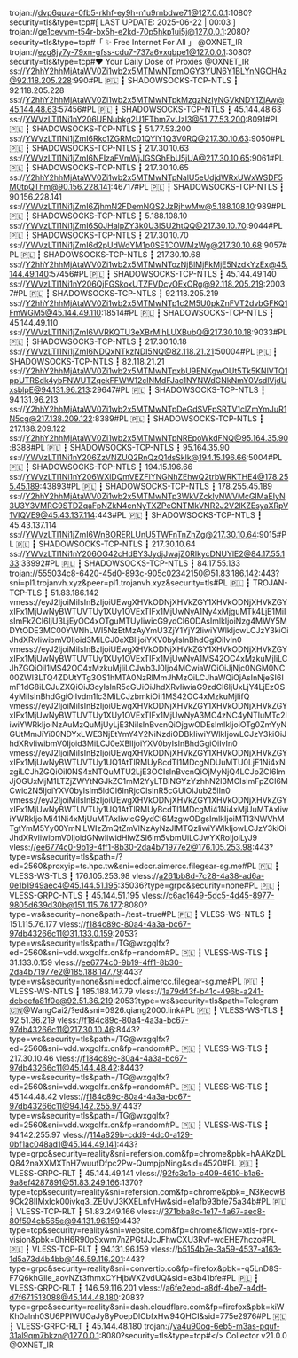 trojan://dvp6quva-0fb5-rkhf-ey9h-n1u9rnbdwe71@127.0.0.1:1080?security=tls&type=tcp#[ LAST UPDATE: 2025-06-22 | 00:03 ]
trojan://ge1cevvm-t54r-bx5h-e2kd-70p5hkp1ui5j@127.0.0.1:2080?security=tls&type=tcp#「 ✨ Free Internet For All 」 @OXNET_IR
trojan://ezg8jy7y-79xn-gfss-cdu7-737a6vxqbpe1@127.0.0.1:3080?security=tls&type=tcp#❤️ Your Daily Dose of Proxies @OXNET_IR
ss://Y2hhY2hhMjAtaWV0Zi1wb2x5MTMwNTpmOGY3YUN6Y1BLYnNGOHAz@92.118.205.228:990#PL 🇵🇱 ┇ SHADOWSOCKS-TCP-NTLS ┇ 92.118.205.228
ss://Y2hhY2hhMjAtaWV0Zi1wb2x5MTMwNTpkMzgzNzIyNGVkNDY1ZjAw@45.144.48.63:57456#PL 🇵🇱 ┇ SHADOWSOCKS-TCP-NTLS ┇ 45.144.48.63
ss://YWVzLTI1Ni1nY206UENubkg2U1FTbmZvUzI3@51.77.53.200:8091#PL 🇵🇱 ┇ SHADOWSOCKS-TCP-NTLS ┇ 51.77.53.200
ss://YWVzLTI1Ni1jZmI6Rkc1ZGRMc01QYlY1Q3V0RQ@217.30.10.63:9050#PL 🇵🇱 ┇ SHADOWSOCKS-TCP-NTLS ┇ 217.30.10.63
ss://YWVzLTI1Ni1jZmI6NFIzaFVmWjJGSGhEbU5jUA@217.30.10.65:9061#PL 🇵🇱 ┇ SHADOWSOCKS-TCP-NTLS ┇ 217.30.10.65
ss://Y2hhY2hhMjAtaWV0Zi1wb2x5MTMwNTpNalU5eUdjdWRxUWxWSDF5M0tpQThm@90.156.228.141:46717#PL 🇵🇱 ┇ SHADOWSOCKS-TCP-NTLS ┇ 90.156.228.141
ss://YWVzLTI1Ni1jZmI6ZjhmN2FDemNQS2JzRjhwMw@5.188.108.10:989#PL 🇵🇱 ┇ SHADOWSOCKS-TCP-NTLS ┇ 5.188.108.10
ss://YWVzLTI1Ni1jZmI6S0JHalpZY3k0U3lSU2htQQ@217.30.10.70:9044#PL 🇵🇱 ┇ SHADOWSOCKS-TCP-NTLS ┇ 217.30.10.70
ss://YWVzLTI1Ni1jZmI6d2pUdWdYM1p0SE1COWMzWg@217.30.10.68:9057#PL 🇵🇱 ┇ SHADOWSOCKS-TCP-NTLS ┇ 217.30.10.68
ss://Y2hhY2hhMjAtaWV0Zi1wb2x5MTMwNTozNjBlMjFkMjE5NzdkYzEx@45.144.49.140:57456#PL 🇵🇱 ┇ SHADOWSOCKS-TCP-NTLS ┇ 45.144.49.140
ss://YWVzLTI1Ni1nY206QjFGSkoxUTZFVDcyOExORg@92.118.205.219:20037#PL 🇵🇱 ┇ SHADOWSOCKS-TCP-NTLS ┇ 92.118.205.219
ss://Y2hhY2hhMjAtaWV0Zi1wb2x5MTMwNTp1c2M5U0pkZnFVT2dvbGFKQ1FmWGM5@45.144.49.110:18514#PL 🇵🇱 ┇ SHADOWSOCKS-TCP-NTLS ┇ 45.144.49.110
ss://YWVzLTI1Ni1jZmI6VVRKQTU3eXBrMlhLUXBubQ@217.30.10.18:9033#PL 🇵🇱 ┇ SHADOWSOCKS-TCP-NTLS ┇ 217.30.10.18
ss://YWVzLTI1Ni1jZmI6NDQxNTkzNDI5NQ@82.118.21.21:50004#PL 🇵🇱 ┇ SHADOWSOCKS-TCP-NTLS ┇ 82.118.21.21
ss://Y2hhY2hhMjAtaWV0Zi1wb2x5MTMwNTpxbU9ENXgwOUt5Tk5KNlVTQ1ppUTRSdk4ybFNWUTZqekFFWW12clNMdFJac1NYNWdGNkNmY0VsdlVjdUxsblpE@94.131.96.213:29647#PL 🇵🇱 ┇ SHADOWSOCKS-TCP-NTLS ┇ 94.131.96.213
ss://Y2hhY2hhMjAtaWV0Zi1wb2x5MTMwNTpDeGdSVFpSRTV1clZmYmJuR1N5cg@217.138.209.122:8389#PL 🇵🇱 ┇ SHADOWSOCKS-TCP-NTLS ┇ 217.138.209.122
ss://Y2hhY2hhMjAtaWV0Zi1wb2x5MTMwNTpNREpoWkdFNQ@95.164.35.90:8388#PL 🇵🇱 ┇ SHADOWSOCKS-TCP-NTLS ┇ 95.164.35.90
ss://YWVzLTI1Ni1nY206ZzVNZUQ2RnQzQ1dsSklk@194.15.196.66:5004#PL 🇵🇱 ┇ SHADOWSOCKS-TCP-NTLS ┇ 194.15.196.66
ss://YWVzLTI1Ni1nY206WXlDQmVEZFlYNGNhZEhwQ2trbWRKTHE4@178.255.45.189:43893#PL 🇵🇱 ┇ SHADOWSOCKS-TCP-NTLS ┇ 178.255.45.189
ss://Y2hhY2hhMjAtaWV0Zi1wb2x5MTMwNTp3WkVZckIyNWVMcGlMaEIyN3U3Y3VMRG9STDZqaFpNZkN4cnNyTXZPeGNTMkVNR2J2V2lKZEsyaXRpV1VIQVE9@45.43.137.114:443#PL 🇵🇱 ┇ SHADOWSOCKS-TCP-NTLS ┇ 45.43.137.114
ss://YWVzLTI1Ni1jZmI6WnBORERLUnU5TWFnTnZhZg@217.30.10.64:9015#PL 🇵🇱 ┇ SHADOWSOCKS-TCP-NTLS ┇ 217.30.10.64
ss://YWVzLTI1Ni1nY206OG42cHdBY3JydjJwajZ0RlkycDNUYlE2@84.17.55.133:33992#PL 🇵🇱 ┇ SHADOWSOCKS-TCP-NTLS ┇ 84.17.55.133
trojan://555034c8-6420-45d0-893c-905c02342150@51.83.186.142:443?sni=pl1.trojanvh.xyz&peer=pl1.trojanvh.xyz&security=tls#PL 🇵🇱 ┇ TROJAN-TCP-TLS ┇ 51.83.186.142
vmess://eyJ2IjoiMiIsInBzIjoiUEwgXHVkODNjXHVkZGY1XHVkODNjXHVkZGYxIFx1MjUwNyBWTUVTUy1XUy1OVExTIFx1MjUwNyA1Ny4xMjguMTk4LjE1MiIsImFkZCI6IjU3LjEyOC4xOTguMTUyIiwicG9ydCI6ODAsImlkIjoiNzg4MWY5MDYtODE3MC00YWNhLWI5NzEtMzAyYmU3ZjY1YjY2IiwiYWlkIjowLCJzY3kiOiJhdXRvIiwibmV0Ijoid3MiLCJ0eXBlIjoiYXV0byIsInBhdGgiOiIvIn0
vmess://eyJ2IjoiMiIsInBzIjoiUEwgXHVkODNjXHVkZGY1XHVkODNjXHVkZGYxIFx1MjUwNyBWTUVTUy1XUy1OVExTIFx1MjUwNyA1MS42OC4xMzkuMjIiLCJhZGQiOiI1MS42OC4xMzkuMjIiLCJwb3J0Ijo4MCwiaWQiOiJjNjc0NGM0NC00ZWI3LTQ4ZDUtYTg3OS1hMTA0NzRlMmJhMzQiLCJhaWQiOjAsInNjeSI6ImF1dG8iLCJuZXQiOiJ3cyIsInR5cGUiOiJhdXRvIiwiaG9zdCI6IjUxLjY4LjEzOS4yMiIsInBhdGgiOiIvdm1lc3MiLCJzbmkiOiI1MS42OC4xMzkuMjIifQ
vmess://eyJ2IjoiMiIsInBzIjoiUEwgXHVkODNjXHVkZGY1XHVkODNjXHVkZGYxIFx1MjUwNyBWTUVTUy1XUy1OVExTIFx1MjUwNyA3MC4zNC4yNTIuMTc2IiwiYWRkIjoiNzAuMzQuMjUyLjE3NiIsInBvcnQiOjgwODEsImlkIjoiOTg0ZmYyNGUtMmJiYi00NDYxLWE3NjEtYmY4Y2NiNzdiODBkIiwiYWlkIjowLCJzY3kiOiJhdXRvIiwibmV0Ijoid3MiLCJ0eXBlIjoiYXV0byIsInBhdGgiOiIvIn0
vmess://eyJ2IjoiMiIsInBzIjoiUEwgXHVkODNjXHVkZGY1XHVkODNjXHVkZGYxIFx1MjUwNyBWTUVTUy1UQ1AtTlRMUyBcdTI1MDcgNDUuMTU0LjE1Ni4xNzgiLCJhZGQiOiI0NS4xNTQuMTU2LjE3OCIsInBvcnQiOjMyNjQ4LCJpZCI6ImJjOGUxMjM1LTZjZWYtNGJkZC1mM2YyLTBiNGYzYzhhN2I3MCIsImFpZCI6MCwic2N5IjoiYXV0byIsIm5ldCI6InRjcCIsInR5cGUiOiJub25lIn0
vmess://eyJ2IjoiMiIsInBzIjoiUEwgXHVkODNjXHVkZGY1XHVkODNjXHVkZGYxIFx1MjUwNyBWTUVTUy1UQ1AtTlRMUyBcdTI1MDcgMi41Ni4xMjUuMTAxIiwiYWRkIjoiMi41Ni4xMjUuMTAxIiwicG9ydCI6MzgwODgsImlkIjoiMTI3NWVhMTgtYmM5Yy00YmNiLWIzZmQtZmVlNzAyNzJlMTQzIiwiYWlkIjowLCJzY3kiOiJhdXRvIiwibmV0IjoidGNwIiwidHlwZSI6Im5vbmUiLCJwYXRoIjoiLyJ9
vless://ee6774c0-9b19-4ff1-8b30-2da4b71977e2@176.105.253.98:443?type=ws&security=tls&path=/?ed=2560&proxyip=ts.hpc.tw&sni=edccr.aimercc.filegear-sg.me#PL 🇵🇱 ┇ VLESS-WS-TLS ┇ 176.105.253.98
vless://a261bb8d-7c28-4a38-ad6a-0e1b1949aec4@45.144.51.195:35036?type=grpc&security=none#PL 🇵🇱 ┇ VLESS-GRPC-NTLS ┇ 45.144.51.195
vless://c6ac1649-5dc5-4d45-8977-9805d639d30b@151.115.76.177:8080?type=ws&security=none&path=/test=true#PL 🇵🇱 ┇ VLESS-WS-NTLS ┇ 151.115.76.177
vless://f184c89c-80a4-4a3a-bc67-97db43266c11@31.133.0.159:2053?type=ws&security=tls&path=/TG@wxgqlfx?ed=2560&sni=vdd.wxgqlfx.cn&fp=random#PL 🇵🇱 ┇ VLESS-WS-TLS ┇ 31.133.0.159
vless://ee6774c0-9b19-4ff1-8b30-2da4b71977e2@185.188.147.79:443?type=ws&security=none&sni=edccf.aimercc.filegear-sg.me#PL 🇵🇱 ┇ VLESS-WS-NTLS ┇ 185.188.147.79
vless://1a79d43f-b41c-496b-a241-dcbeefa81f0e@92.51.36.219:2053?type=ws&security=tls&path=Telegram🇨🇳@WangCai2/?ed&sni=0926.qiang2000.link#PL 🇵🇱 ┇ VLESS-WS-TLS ┇ 92.51.36.219
vless://f184c89c-80a4-4a3a-bc67-97db43266c11@217.30.10.46:8443?type=ws&security=tls&path=/TG@wxgqlfx?ed=2560&sni=vdd.wxgqlfx.cn&fp=random#PL 🇵🇱 ┇ VLESS-WS-TLS ┇ 217.30.10.46
vless://f184c89c-80a4-4a3a-bc67-97db43266c11@45.144.48.42:8443?type=ws&security=tls&path=/TG@wxgqlfx?ed=2560&sni=vdd.wxgqlfx.cn&fp=random#PL 🇵🇱 ┇ VLESS-WS-TLS ┇ 45.144.48.42
vless://f184c89c-80a4-4a3a-bc67-97db43266c11@94.142.255.97:443?type=ws&security=tls&path=/TG@wxgqlfx?ed=2560&sni=vdd.wxgqlfx.cn&fp=random#PL 🇵🇱 ┇ VLESS-WS-TLS ┇ 94.142.255.97
vless://114a829b-cdd9-4dc0-a129-0bf1ac048ad1@45.144.49.141:443?type=grpc&security=reality&sni=refersion.com&fp=chrome&pbk=hAAKzDLQ842naXXMXTnH7wuufDfpc2Pw-QumpjpNing&sid=4520#PL 🇵🇱 ┇ VLESS-GRPC-RLT ┇ 45.144.49.141
vless://92fc3c1b-c409-4610-b1a6-9a8ef4287891@51.83.249.166:1370?type=tcp&security=reality&sni=refersion.com&fp=chrome&pbk=_N3KecwB9Ck28IIMxIck00ivkq3_ZEUvU3KXELnfvHw&sid=e1afb93bfe75a34b#PL 🇵🇱 ┇ VLESS-TCP-RLT ┇ 51.83.249.166
vless://371bba8c-1e17-4a67-aec8-80f594cb565e@94.131.96.159:443?type=tcp&security=reality&sni=website.com&fp=chrome&flow=xtls-rprx-vision&pbk=0hH6R90pSxwm7nZPGtJJcJFhwCXU3Rvf-wcEHE7hczo#PL 🇵🇱 ┇ VLESS-TCP-RLT ┇ 94.131.96.159
vless://b5154b7e-3a59-4537-a163-1d5a73d4b4bb@146.59.116.201:443?type=grpc&security=reality&sni=convertio.co&fp=firefox&pbk=-q5LnD8S-F7Q6khGlle_aovNZt3fhmxCYHjbWXZvdUQ&sid=e3b41bfe#PL 🇵🇱 ┇ VLESS-GRPC-RLT ┇ 146.59.116.201
vless://a6fe2ebd-a8df-4be7-a4df-d7f671513088@45.144.48.180:2083?type=grpc&security=reality&sni=dash.cloudflare.com&fp=firefox&pbk=kiWKh0alnh0SU6PPIWUOaJyByPoepDlCbfxHw94QHCI&sid=775e2976#PL 🇵🇱 ┇ VLESS-GRPC-RLT ┇ 45.144.48.180
trojan://va4u90oq-6eb5-m3as-pquf-31al9qm7bkzn@127.0.0.1:8080?security=tls&type=tcp#</> Collector v21.0.0 @OXNET_IR